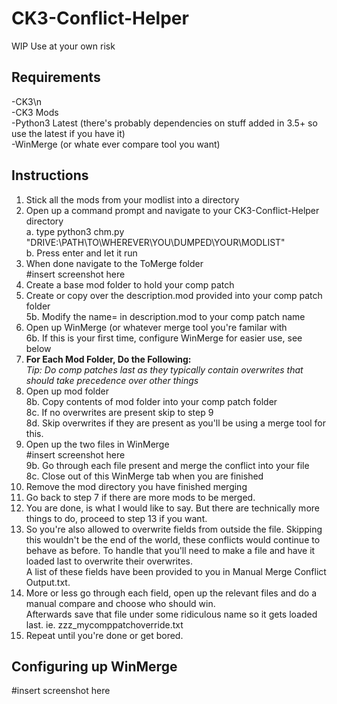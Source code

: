 # CK3-Conflict-Helper
WIP Use at your own risk
## Requirements
-CK3\n<br>
-CK3 Mods<br>
-Python3 Latest (there's probably dependencies on stuff added in 3.5+ so use the latest if you have it)<br>
-WinMerge (or whate ever compare tool you want)<br>
<p></p>

## Instructions
1. Stick all the mods from your modlist into a directory<br>
2. Open up a command prompt and navigate to your CK3-Conflict-Helper directory<br>
    a. type python3 chm.py "DRIVE:\PATH\TO\WHEREVER\YOU\DUMPED\YOUR\MODLIST"<br>
    b. Press enter and let it run<br>
3. When done navigate to the ToMerge folder<br>
#insert screenshot here<br>
4. Create a base mod folder to hold your comp patch<br>
5. Create or copy over the description.mod provided into your comp patch folder<br>
5b. Modify the name= in description.mod to your comp patch name<br>
6. Open up WinMerge (or whatever merge tool you're familar with<br>
6b. If this is your first time, configure WinMerge for easier use, see below<br>
7. <b>For Each Mod Folder, Do the Following:</b><br>
<i>Tip: Do comp patches last as they typically contain overwrites that should take precedence over other things</i><br>
8. Open up mod folder<br>
8b.  Copy contents of mod folder into your comp patch folder<br>
8c. If no overwrites are present skip to step 9<br>
8d. Skip overwrites if they are present as you'll be using a merge tool for this.<br>
9. Open up the two files in WinMerge<br>
#insert screenshot here<br>
9b. Go through each file present and merge the conflict into your file<br>
8c. Close out of this WinMerge tab when you are finished<br>
10. Remove the mod directory you have finished merging <br>
11. Go back to step 7 if there are more mods to be merged.<br>
12. You are done, is what I would like to say.  But there are technically more things to do, proceed to step 13 if you want.<br>
13. So you're also allowed to overwrite fields from outside the file.  Skipping this wouldn't be the end of the world, these conflicts would continue to behave as before. To handle that you'll need to make a file and have it loaded last to overwrite their overwrites.<br>
    A list of these fields have been provided to you in Manual Merge Conflict Output.txt.<br>
14. More or less go through each field, open up the relevant files and do a manual compare and choose who should win.<br>
    Afterwards save that file under some ridiculous name so it gets loaded last. ie. zzz_mycomppatchoverride.txt
15. Repeat until you're done or get bored.

## Configuring up WinMerge
#insert screenshot here<br>
